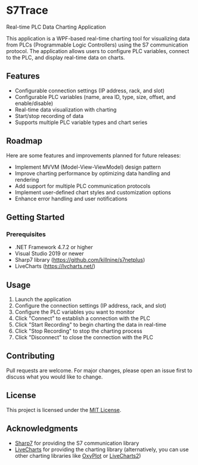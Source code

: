 # S7Trace
Real-time PLC Data Charting Application

This application is a WPF-based real-time charting tool for visualizing data from PLCs (Programmable Logic Controllers) using the S7 communication protocol. The application allows users to configure PLC variables, connect to the PLC, and display real-time data on charts.

## Features

- Configurable connection settings (IP address, rack, and slot)
- Configurable PLC variables (name, area ID, type, size, offset, and enable/disable)
- Real-time data visualization with charting
- Start/stop recording of data
- Supports multiple PLC variable types and chart series

## Roadmap

Here are some features and improvements planned for future releases:

- Implement MVVM (Model-View-ViewModel) design pattern
- Improve charting performance by optimizing data handling and rendering
- Add support for multiple PLC communication protocols
- Implement user-defined chart styles and customization options
- Enhance error handling and user notifications

## Getting Started

### Prerequisites

- .NET Framework 4.7.2 or higher
- Visual Studio 2019 or newer
- Sharp7 library (https://github.com/killnine/s7netplus)
- LiveCharts (https://lvcharts.net/)

## Usage

1. Launch the application
2. Configure the connection settings (IP address, rack, and slot)
3. Configure the PLC variables you want to monitor
4. Click "Connect" to establish a connection with the PLC
5. Click "Start Recording" to begin charting the data in real-time
6. Click "Stop Recording" to stop the charting process
7. Click "Disconnect" to close the connection with the PLC

## Contributing

Pull requests are welcome. For major changes, please open an issue first to discuss what you would like to change.

## License

This project is licensed under the [MIT License](https://choosealicense.com/licenses/mit/).

## Acknowledgments

- [Sharp7](https://github.com/killnine/s7netplus) for providing the S7 communication library
- [LiveCharts](https://lvcharts.net/) for providing the charting library (alternatively, you can use other charting libraries like [OxyPlot](https://github.com/oxyplot/oxyplot) or [LiveCharts2](https://github.com/beto-rodriguez/LiveCharts2))
